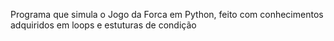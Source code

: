 Programa que simula o Jogo da Forca em Python, feito com conhecimentos adquiridos em loops e estuturas de condição
